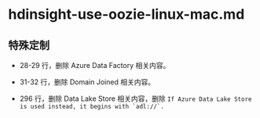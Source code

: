 # hdinsight-use-oozie-linux-mac.md

## 特殊定制

* 28-29 行，删除 Azure Data Factory 相关内容。

* 31-32 行，删除 Domain Joined 相关内容。

* 296 行，删除 Data Lake Store 相关内容，删除 ```If Azure Data Lake Store is used instead, it begins with `adl://`.```